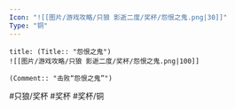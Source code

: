 ```yaml
---
Icon: "![[图片/游戏攻略/只狼 影逝二度/奖杯/怨恨之鬼.png|30]]"
Type: "铜"
---
```

```ad-common-bronze-trophy
title: (Title:: "怨恨之鬼")
![[图片/游戏攻略/只狼 影逝二度/奖杯/怨恨之鬼.png|100]]

(Comment:: "击败“怨恨之鬼”")
```

#只狼/奖杯 #奖杯 #奖杯/铜

